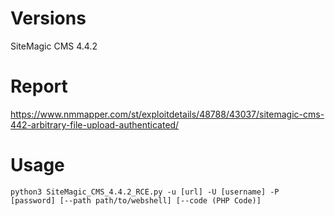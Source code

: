 # Versions
SiteMagic CMS 4.4.2

# Report
https://www.nmmapper.com/st/exploitdetails/48788/43037/sitemagic-cms-442-arbitrary-file-upload-authenticated/

# Usage
`python3 SiteMagic_CMS_4.4.2_RCE.py -u [url] -U [username] -P [password] [--path path/to/webshell] [--code (PHP Code)]`
